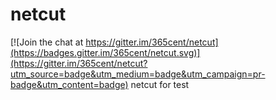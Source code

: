 # netcut

[![Join the chat at https://gitter.im/365cent/netcut](https://badges.gitter.im/365cent/netcut.svg)](https://gitter.im/365cent/netcut?utm_source=badge&utm_medium=badge&utm_campaign=pr-badge&utm_content=badge)
netcut for test
